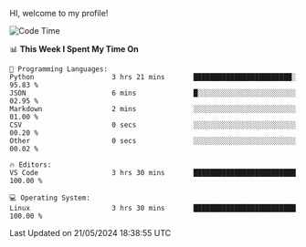 HI, welcome to my profile!
<!--START_SECTION:waka-->
![Code Time](http://img.shields.io/badge/Code%20Time-1%2C861%20hrs%2046%20mins-blue)

📊 **This Week I Spent My Time On** 

```text
💬 Programming Languages: 
Python                   3 hrs 21 mins       ████████████████████████░   95.83 % 
JSON                     6 mins              █░░░░░░░░░░░░░░░░░░░░░░░░   02.95 % 
Markdown                 2 mins              ░░░░░░░░░░░░░░░░░░░░░░░░░   01.00 % 
CSV                      0 secs              ░░░░░░░░░░░░░░░░░░░░░░░░░   00.20 % 
Other                    0 secs              ░░░░░░░░░░░░░░░░░░░░░░░░░   00.02 % 

🔥 Editors: 
VS Code                  3 hrs 30 mins       █████████████████████████   100.00 % 

💻 Operating System: 
Linux                    3 hrs 30 mins       █████████████████████████   100.00 % 
```


 Last Updated on 21/05/2024 18:38:55 UTC
<!--END_SECTION:waka-->
